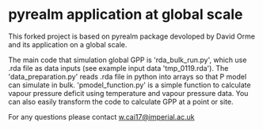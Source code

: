 # pyrealm application at global scale

This forked project is based on pyrealm package devoloped by David Orme and its application on a global scale.

The main code that simulation global GPP is 'rda_bulk_run.py', which use .rda file as data inputs (see example input data 'tmp_0119.rda'). The 'data_preparation.py' reads .rda file in python into arrays so that P model can simulate in bulk. 'pmodel_function.py' is a simple function to calculate vapour pressure deficit using temperature and vapour pressure data.
You can also easily transform the code to calculate GPP at a point or site.

For any questions please contact w.cai17@imperial.ac.uk
